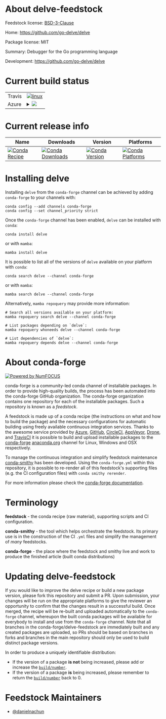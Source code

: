 About delve-feedstock
=====================

Feedstock license: [BSD-3-Clause](https://github.com/conda-forge/delve-feedstock/blob/main/LICENSE.txt)

Home: https://github.com/go-delve/delve

Package license: MIT

Summary: Debugger for the Go programming language

Development: https://github.com/go-delve/delve

Current build status
====================


<table><tr>
    <td>Travis</td>
    <td>
      <a href="https://app.travis-ci.com/conda-forge/delve-feedstock">
        <img alt="linux" src="https://img.shields.io/travis/com/conda-forge/delve-feedstock/main.svg?label=Linux">
      </a>
    </td>
  </tr>
    
  <tr>
    <td>Azure</td>
    <td>
      <details>
        <summary>
          <a href="https://dev.azure.com/conda-forge/feedstock-builds/_build/latest?definitionId=23148&branchName=main">
            <img src="https://dev.azure.com/conda-forge/feedstock-builds/_apis/build/status/delve-feedstock?branchName=main">
          </a>
        </summary>
        <table>
          <thead><tr><th>Variant</th><th>Status</th></tr></thead>
          <tbody><tr>
              <td>linux_64</td>
              <td>
                <a href="https://dev.azure.com/conda-forge/feedstock-builds/_build/latest?definitionId=23148&branchName=main">
                  <img src="https://dev.azure.com/conda-forge/feedstock-builds/_apis/build/status/delve-feedstock?branchName=main&jobName=linux&configuration=linux%20linux_64_" alt="variant">
                </a>
              </td>
            </tr><tr>
              <td>linux_aarch64</td>
              <td>
                <a href="https://dev.azure.com/conda-forge/feedstock-builds/_build/latest?definitionId=23148&branchName=main">
                  <img src="https://dev.azure.com/conda-forge/feedstock-builds/_apis/build/status/delve-feedstock?branchName=main&jobName=linux&configuration=linux%20linux_aarch64_" alt="variant">
                </a>
              </td>
            </tr><tr>
              <td>linux_ppc64le</td>
              <td>
                <a href="https://dev.azure.com/conda-forge/feedstock-builds/_build/latest?definitionId=23148&branchName=main">
                  <img src="https://dev.azure.com/conda-forge/feedstock-builds/_apis/build/status/delve-feedstock?branchName=main&jobName=linux&configuration=linux%20linux_ppc64le_" alt="variant">
                </a>
              </td>
            </tr><tr>
              <td>osx_64</td>
              <td>
                <a href="https://dev.azure.com/conda-forge/feedstock-builds/_build/latest?definitionId=23148&branchName=main">
                  <img src="https://dev.azure.com/conda-forge/feedstock-builds/_apis/build/status/delve-feedstock?branchName=main&jobName=osx&configuration=osx%20osx_64_" alt="variant">
                </a>
              </td>
            </tr><tr>
              <td>osx_arm64</td>
              <td>
                <a href="https://dev.azure.com/conda-forge/feedstock-builds/_build/latest?definitionId=23148&branchName=main">
                  <img src="https://dev.azure.com/conda-forge/feedstock-builds/_apis/build/status/delve-feedstock?branchName=main&jobName=osx&configuration=osx%20osx_arm64_" alt="variant">
                </a>
              </td>
            </tr><tr>
              <td>win_64</td>
              <td>
                <a href="https://dev.azure.com/conda-forge/feedstock-builds/_build/latest?definitionId=23148&branchName=main">
                  <img src="https://dev.azure.com/conda-forge/feedstock-builds/_apis/build/status/delve-feedstock?branchName=main&jobName=win&configuration=win%20win_64_" alt="variant">
                </a>
              </td>
            </tr>
          </tbody>
        </table>
      </details>
    </td>
  </tr>
</table>

Current release info
====================

| Name | Downloads | Version | Platforms |
| --- | --- | --- | --- |
| [![Conda Recipe](https://img.shields.io/badge/recipe-delve-green.svg)](https://anaconda.org/conda-forge/delve) | [![Conda Downloads](https://img.shields.io/conda/dn/conda-forge/delve.svg)](https://anaconda.org/conda-forge/delve) | [![Conda Version](https://img.shields.io/conda/vn/conda-forge/delve.svg)](https://anaconda.org/conda-forge/delve) | [![Conda Platforms](https://img.shields.io/conda/pn/conda-forge/delve.svg)](https://anaconda.org/conda-forge/delve) |

Installing delve
================

Installing `delve` from the `conda-forge` channel can be achieved by adding `conda-forge` to your channels with:

```
conda config --add channels conda-forge
conda config --set channel_priority strict
```

Once the `conda-forge` channel has been enabled, `delve` can be installed with `conda`:

```
conda install delve
```

or with `mamba`:

```
mamba install delve
```

It is possible to list all of the versions of `delve` available on your platform with `conda`:

```
conda search delve --channel conda-forge
```

or with `mamba`:

```
mamba search delve --channel conda-forge
```

Alternatively, `mamba repoquery` may provide more information:

```
# Search all versions available on your platform:
mamba repoquery search delve --channel conda-forge

# List packages depending on `delve`:
mamba repoquery whoneeds delve --channel conda-forge

# List dependencies of `delve`:
mamba repoquery depends delve --channel conda-forge
```


About conda-forge
=================

[![Powered by
NumFOCUS](https://img.shields.io/badge/powered%20by-NumFOCUS-orange.svg?style=flat&colorA=E1523D&colorB=007D8A)](https://numfocus.org)

conda-forge is a community-led conda channel of installable packages.
In order to provide high-quality builds, the process has been automated into the
conda-forge GitHub organization. The conda-forge organization contains one repository
for each of the installable packages. Such a repository is known as a *feedstock*.

A feedstock is made up of a conda recipe (the instructions on what and how to build
the package) and the necessary configurations for automatic building using freely
available continuous integration services. Thanks to the awesome service provided by
[Azure](https://azure.microsoft.com/en-us/services/devops/), [GitHub](https://github.com/),
[CircleCI](https://circleci.com/), [AppVeyor](https://www.appveyor.com/),
[Drone](https://cloud.drone.io/welcome), and [TravisCI](https://travis-ci.com/)
it is possible to build and upload installable packages to the
[conda-forge](https://anaconda.org/conda-forge) [anaconda.org](https://anaconda.org/)
channel for Linux, Windows and OSX respectively.

To manage the continuous integration and simplify feedstock maintenance
[conda-smithy](https://github.com/conda-forge/conda-smithy) has been developed.
Using the ``conda-forge.yml`` within this repository, it is possible to re-render all of
this feedstock's supporting files (e.g. the CI configuration files) with ``conda smithy rerender``.

For more information please check the [conda-forge documentation](https://conda-forge.org/docs/).

Terminology
===========

**feedstock** - the conda recipe (raw material), supporting scripts and CI configuration.

**conda-smithy** - the tool which helps orchestrate the feedstock.
                   Its primary use is in the construction of the CI ``.yml`` files
                   and simplify the management of *many* feedstocks.

**conda-forge** - the place where the feedstock and smithy live and work to
                  produce the finished article (built conda distributions)


Updating delve-feedstock
========================

If you would like to improve the delve recipe or build a new
package version, please fork this repository and submit a PR. Upon submission,
your changes will be run on the appropriate platforms to give the reviewer an
opportunity to confirm that the changes result in a successful build. Once
merged, the recipe will be re-built and uploaded automatically to the
`conda-forge` channel, whereupon the built conda packages will be available for
everybody to install and use from the `conda-forge` channel.
Note that all branches in the conda-forge/delve-feedstock are
immediately built and any created packages are uploaded, so PRs should be based
on branches in forks and branches in the main repository should only be used to
build distinct package versions.

In order to produce a uniquely identifiable distribution:
 * If the version of a package **is not** being increased, please add or increase
   the [``build/number``](https://docs.conda.io/projects/conda-build/en/latest/resources/define-metadata.html#build-number-and-string).
 * If the version of a package **is** being increased, please remember to return
   the [``build/number``](https://docs.conda.io/projects/conda-build/en/latest/resources/define-metadata.html#build-number-and-string)
   back to 0.

Feedstock Maintainers
=====================

* [@danielnachun](https://github.com/danielnachun/)

